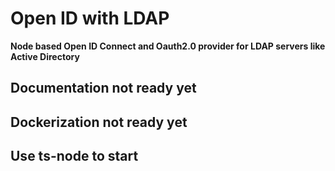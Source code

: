# Open ID with LDAP

**Node based Open ID Connect and Oauth2.0 provider for LDAP servers like Active Directory**

## Documentation not ready yet

## Dockerization not ready yet

## Use ts-node to start